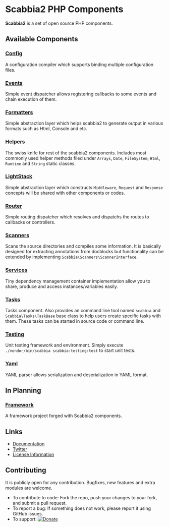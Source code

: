# Scabbia2 PHP Components

**Scabbia2** is a set of open source PHP components.


## Available Components

### [Config](https://github.com/eserozvataf/scabbia2-config)
A configuration compiler which supports binding multiple configuration files.

### [Events](https://github.com/eserozvataf/scabbia2-events)
Simple event dispatcher allows registering callbacks to some events and chain execution of them.

### [Formatters](https://github.com/eserozvataf/scabbia2-formatters)
Simple abstraction layer which helps scabbia2 to generate output in various formats such as Html, Console and etc.

### [Helpers](https://github.com/eserozvataf/scabbia2-helpers)
The swiss knife for rest of the scabbia2 components. Includes most commonly used helper methods filed under `Arrays`, `Date`, `FileSystem`, `Html`, `Runtime` and `String` static classes.

### [LightStack](https://github.com/eserozvataf/scabbia2-lightstack)
Simple abstraction layer which constructs `Middleware`, `Request` and `Response` concepts will be shared with other components or codes.

### [Router](https://github.com/eserozvataf/scabbia2-router)
Simple routing dispatcher which resolves and dispatchs the routes to callbacks or controllers.

### [Scanners](https://github.com/eserozvataf/scabbia2-scanners)
Scans the source directories and compiles some information. It is basically designed for extracting annotations from docblocks but functionality can be extended by implementing `Scabbia\Scanners\ScannerInterface`.

### [Services](https://github.com/eserozvataf/scabbia2-services)
Tiny dependency management container implementation allow you to share, produce and access instances/variables easily.

### [Tasks](https://github.com/eserozvataf/scabbia2-tasks)
Tasks component. Also provides an command line tool named `scabbia` and `Scabbia\Tasks\TaskBase` base class to help users create specific tasks with them. These tasks can be started in source code or command line.

### [Testing](https://github.com/eserozvataf/scabbia2-testing)
Unit testing framework and environment. Simply execute `./vendor/bin/scabbia scabbia:testing:test` to start unit tests.

### [Yaml](https://github.com/eserozvataf/scabbia2-yaml)
YAML parser allows serialization and deserialization in YAML format.

## In Planning

### [Framework](https://github.com/eserozvataf/scabbia2-fw)
A framework project forged with Scabbia2 components.


## Links
- [Documentation](https://readthedocs.org/projects/scabbia2-documentation)
- [Twitter](https://twitter.com/eserozvataf)
- [License Information](LICENSE)


## Contributing
It is publicly open for any contribution. Bugfixes, new features and extra modules are welcome.

* To contribute to code: Fork the repo, push your changes to your fork, and submit a pull request.
* To report a bug: If something does not work, please report it using GitHub issues.
* To support: [![Donate](https://img.shields.io/gratipay/eserozvataf.svg)](https://gratipay.com/eserozvataf/)
